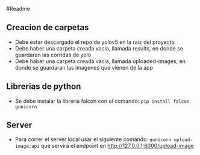 #Readme
## Creacion de carpetas
- Debe estar descargado el repo de yolov5 en la raiz del proyecto
- Debe haber una carpeta creada vacia, llamada results, en donde se guardaran las corridas de yolo
- Debe haber una carpeta creada vacia, llamada uploaded-images, en donde se guardaran las imagenes que vienen de la app

## Librerias de python
- Se debe instalar la libreria falcon con el comando: `pip install falcon gunicorn`

## Server
- Para correr el server local usar el siguiente comando:  `gunicorn upload-image:api` que servirá el endpoint en http://127.0.0.1:8000/upload-image
